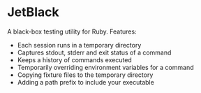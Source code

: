 # JetBlack

A black-box testing utility for Ruby. Features:

- Each session runs in a temporary directory
- Captures stdout, stderr and exit status of a command
- Keeps a history of commands executed
- Temporarily overriding environment variables for a command
- Copying fixture files to the temporary directory
- Adding a path prefix to include your executable

